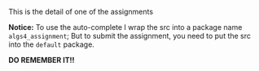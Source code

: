 This is the detail of one of the assignments

**Notice:**
To use the auto-complete I wrap the src into a package name `algs4_assignment`;
But to submit the assignment, you need to put the src into the `default` package.

**DO REMEMBER IT!!**

